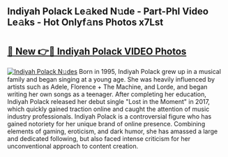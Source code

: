 ## Indiyah Polack Le𝚊ked N𝚞de - Part-PhI Video Le𝚊ks - Hot Onlyf𝚊ns Photos x7Lst

# <h2><a href="http://ac29781.deff.icu/?id=Indiyah+Polack">🔗 New 👉🔴 Indiyah Polack VIDEO Photos</a></h2>

[![Indiyah Polack N𝚞des](https://i.imgur.com/rIISA9y.gif)](http://ac29781.deff.icu/?id=Indiyah+Polack)
Born in 1995, Indiyah Polack grew up in a musical family and began singing at a young age. She was heavily influenced by artists such as Adele, Florence + The Machine, and Lorde, and began writing her own songs as a teenager. After completing her education, Indiyah Polack released her debut single "Lost in the Moment" in 2017, which quickly gained traction online and caught the attention of music industry professionals. Indiyah Polack is a controversial figure who has gained notoriety for her unique brand of online presence. Combining elements of gaming, eroticism, and dark humor, she has amassed a large and dedicated following, but also faced intense criticism for her unconventional approach to content creation.
